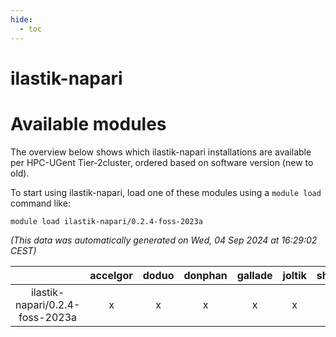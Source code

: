```yaml
---
hide:
  - toc
---
```


ilastik-napari
==============

# Available modules


The overview below shows which ilastik-napari installations are available per HPC-UGent Tier-2cluster, ordered based on software version (new to old).

To start using ilastik-napari, load one of these modules using a `module load` command like:

```shell
module load ilastik-napari/0.2.4-foss-2023a
```

*(This data was automatically generated on Wed, 04 Sep 2024 at 16:29:02 CEST)*  

| |accelgor|doduo|donphan|gallade|joltik|shinx|skitty|
| :---: | :---: | :---: | :---: | :---: | :---: | :---: | :---: |
|ilastik-napari/0.2.4-foss-2023a|x|x|x|x|x|x|x|
